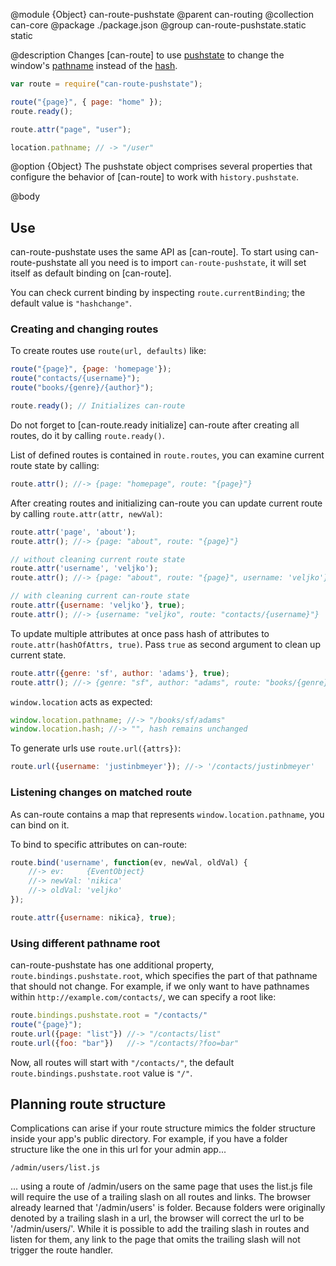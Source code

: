 @module {Object} can-route-pushstate
@parent can-routing
@collection can-core
@package ./package.json
@group can-route-pushstate.static static

@description Changes [can-route] to use
[pushstate](https://developer.mozilla.org/en-US/docs/Web/Guide/API/DOM/Manipulating_the_browser_history)
to change the window's [pathname](https://developer.mozilla.org/en-US/docs/Web/API/URLUtils.pathname) instead
of the [hash](https://developer.mozilla.org/en-US/docs/Web/API/URLUtils.hash).

```js
var route = require("can-route-pushstate");

route("{page}", { page: "home" });
route.ready();

route.attr("page", "user");

location.pathname; // -> "/user"
```

@option {Object} The pushstate object comprises several properties that configure the behavior of [can-route] to work with `history.pushstate`.

@body

## Use

can-route-pushstate uses the same API as [can-route]. To start using can-route-pushstate all you need is to import `can-route-pushstate`, it will set itself as default binding on [can-route].

You can check current binding by inspecting `route.currentBinding`; the default value is `"hashchange"`.

### Creating and changing routes

To create routes use `route(url, defaults)` like:

```js
route("{page}", {page: 'homepage'});
route("contacts/{username}");
route("books/{genre}/{author}");

route.ready(); // Initializes can-route
```

Do not forget to [can-route.ready initialize] can-route after creating all routes, do it by calling `route.ready()`.

List of defined routes is contained in `route.routes`, you can examine current route state by calling:

```js
route.attr(); //-> {page: "homepage", route: "{page}"}
```

After creating routes and initializing can-route you can update current route by calling `route.attr(attr, newVal)`:

```js
route.attr('page', 'about');
route.attr(); //-> {page: "about", route: "{page}"}

// without cleaning current route state
route.attr('username', 'veljko');
route.attr(); //-> {page: "about", route: "{page}", username: 'veljko'}

// with cleaning current can-route state
route.attr({username: 'veljko'}, true);
route.attr(); //-> {username: "veljko", route: "contacts/{username}"}
```

To update multiple attributes at once pass hash of attributes to `route.attr(hashOfAttrs, true)`. Pass `true` as second argument to clean up current state.

```js
route.attr({genre: 'sf', author: 'adams'}, true);
route.attr(); //-> {genre: "sf", author: "adams", route: "books/{genre}/{author}"}
```

`window.location` acts as expected:

```js
window.location.pathname; //-> "/books/sf/adams"
window.location.hash; //-> "", hash remains unchanged
```

To generate urls use `route.url({attrs})`:

```js
route.url({username: 'justinbmeyer'}); //-> '/contacts/justinbmeyer'
```

### Listening changes on matched route

As can-route contains a map that represents `window.location.pathname`, you can bind on it.

To bind to specific attributes on can-route:

```js
route.bind('username', function(ev, newVal, oldVal) {
	//-> ev:     {EventObject}
	//-> newVal: 'nikica'
	//-> oldVal: 'veljko'
});

route.attr({username: nikica}, true);
```

### Using different pathname root

can-route-pushstate has one additional property, `route.bindings.pushstate.root`, which specifies the part of that pathname that should not change. For example, if we only want to have pathnames within `http://example.com/contacts/`, we can specify a root like:

```js
route.bindings.pushstate.root = "/contacts/"
route("{page}");
route.url({page: "list"}) //-> "/contacts/list"
route.url({foo: "bar"})   //-> "/contacts/?foo=bar"
```

Now, all routes will start with `"/contacts/"`, the default `route.bindings.pushstate.root` value is `"/"`.

## Planning route structure

Complications can arise if your route structure mimics the folder structure inside your app's public directory.  For example, if you have a folder structure like the one in this url for your admin app...

`/admin/users/list.js`

... using a route of /admin/users on the same page that uses the list.js file will require the use of a trailing slash on all routes and links.  The browser already learned that '/admin/users' is folder.  Because folders were originally denoted by a trailing slash in a url, the browser will correct the url to be '/admin/users/'.  While it is possible to add the trailing slash in routes and listen for them, any link to the page that omits the trailing slash will not trigger the route handler.

